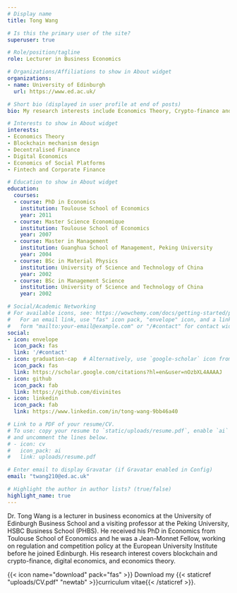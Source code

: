```yaml
---
# Display name
title: Tong Wang

# Is this the primary user of the site?
superuser: true

# Role/position/tagline
role: Lecturer in Business Economics

# Organizations/Affiliations to show in About widget
organizations:
- name: University of Edinburgh
  url: https://www.ed.ac.uk/

# Short bio (displayed in user profile at end of posts)
bio: My research interests include Economics Theory, Crypto-finance and Digital Economics.

# Interests to show in About widget
interests:
- Economics Theory
- Blockchain mechanism design
- Decentralised Finance
- Digital Economics
- Economics of Social Platforms
- Fintech and Corporate Finance

# Education to show in About widget
education:
  courses:
  - course: PhD in Economics
    institution: Toulouse School of Economics
    year: 2011
  - course: Master Science Economique
    institution: Toulouse School of Economics
    year: 2007
  - course: Master in Management
    institution: Guanghua School of Management, Peking University
    year: 2004
  - course: BSc in Material Physics
    institution: University of Science and Technology of China
    year: 2002
  - course: BSc in Management Science
    institution: University of Science and Technology of China
    year: 2002

# Social/Academic Networking
# For available icons, see: https://wowchemy.com/docs/getting-started/page-builder/#icons
#   For an email link, use "fas" icon pack, "envelope" icon, and a link in the
#   form "mailto:your-email@example.com" or "/#contact" for contact widget.
social:
- icon: envelope
  icon_pack: fas
  link: '/#contact'
- icon: graduation-cap  # Alternatively, use `google-scholar` icon from `ai` icon pack
  icon_pack: fas
  link: https://scholar.google.com/citations?hl=en&user=nOzbXL4AAAAJ
- icon: github
  icon_pack: fab
  link: https://github.com/divinites
- icon: linkedin
  icon_pack: fab
  link: https://www.linkedin.com/in/tong-wang-9bb46a40

# Link to a PDF of your resume/CV.
# To use: copy your resume to `static/uploads/resume.pdf`, enable `ai` icons in `params.toml`,
# and uncomment the lines below.
# - icon: cv
#   icon_pack: ai
#   link: uploads/resume.pdf

# Enter email to display Gravatar (if Gravatar enabled in Config)
email: "twang210@ed.ac.uk"

# Highlight the author in author lists? (true/false)
highlight_name: true
---
```


Dr. Tong Wang is a lecturer in business economics at the University of Edinburgh Business School and a visiting professor at the Peking University, HSBC Business School (PHBS). He received his PhD in Economics from Toulouse School of Economics and he was a Jean-Monnet Fellow, working on regulation and competition policy at the European University Institute before he joined Edinburgh. His research interest covers blockchain and crypto-finance, digital economics, and economics theory.

{{< icon name="download" pack="fas" >}} Download my {{< staticref "uploads/CV.pdf" "newtab" >}}curriculum vitae{{< /staticref >}}.

